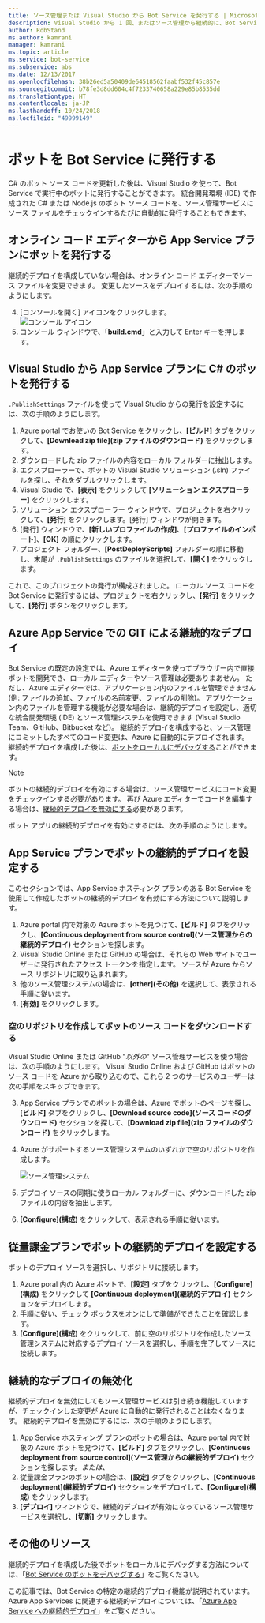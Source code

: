 ```yaml
---
title: ソース管理または Visual Studio から Bot Service を発行する | Microsoft Docs
description: Visual Studio から 1 回、またはソース管理から継続的に、Bot Service のボットを発行する方法について説明します。
author: RobStand
ms.author: kamrani
manager: kamrani
ms.topic: article
ms.service: bot-service
ms.subservice: abs
ms.date: 12/13/2017
ms.openlocfilehash: 38b26ed5a50409de64518562faabf532f45c857e
ms.sourcegitcommit: b78fe3d8dd604c4f7233740658a229e85b8535dd
ms.translationtype: HT
ms.contentlocale: ja-JP
ms.lasthandoff: 10/24/2018
ms.locfileid: "49999149"
---
```

# <a name="publish-a-bot-to-bot-service"></a>ボットを Bot Service に発行する

C# のボット ソース コードを更新した後は、Visual Studio を使って、Bot Service で実行中のボットに発行することができます。 統合開発環境 (IDE) で作成された C# または Node.js のボット ソース コードを、ソース管理サービスにソース ファイルをチェックインするたびに自動的に発行することもできます。


## <a name="publish-a-bot-on-app-service-plan-from-the-online-code-editor"></a>オンライン コード エディターから App Service プランにボットを発行する

継続的デプロイを構成していない場合は、オンライン コード エディターでソース ファイルを変更できます。 変更したソースをデプロイするには、次の手順のようにします。

4. [コンソールを開く] アイコンをクリックします。  
    ![コンソール アイコン](~/media/azure-bot-service-console-icon.png)
2. コンソール ウィンドウで、「**build.cmd**」と入力して Enter キーを押します。


## <a name="publish-c-bot-on-app-service-plan-from-visual-studio"></a>Visual Studio から App Service プランに C# のボットを発行する 

`.PublishSettings` ファイルを使って Visual Studio からの発行を設定するには、次の手順のようにします。

1. Azure portal でお使いの Bot Service をクリックし、**[ビルド]** タブをクリックして、**[Download zip file]\(zip ファイルのダウンロード\)** をクリックします。
3. ダウンロードした zip ファイルの内容をローカル フォルダーに抽出します。
4. エクスプローラーで、ボットの Visual Studio ソリューション (.sln) ファイルを探し、それをダブルクリックします。
4. Visual Studio で、**[表示]** をクリックして **[ソリューション エクスプローラー]** をクリックします。
5. ソリューション エクスプローラー ウィンドウで、プロジェクトを右クリックして、**[発行]** をクリックします。[発行] ウィンドウが開きます。 
6. [発行] ウィンドウで、**[新しいプロファイルの作成]**、**[プロファイルのインポート]**、**[OK]** の順にクリックします。
7. プロジェクト フォルダー、**[PostDeployScripts]** フォルダーの順に移動し、末尾が `.PublishSettings` のファイルを選択して、**[開く]** をクリックします。

これで、このプロジェクトの発行が構成されました。 ローカル ソース コードを Bot Service に発行するには、プロジェクトを右クリックし、**[発行]** をクリックして、**[発行]** ボタンをクリックします。 

## <a name="set-up-continuous-deployment"></a>Azure App Service での GIT による継続的なデプロイ

Bot Service の既定の設定では、Azure エディターを使ってブラウザー内で直接ボットを開発でき、ローカル エディターやソース管理は必要ありまあせん。 ただし、Azure エディターでは、アプリケーション内のファイルを管理できません (例: ファイルの追加、ファイルの名前変更、ファイルの削除)。 アプリケーション内のファイルを管理する機能が必要な場合は、継続的デプロイを設定し、適切な統合開発環境 (IDE) とソース管理システムを使用できます (Visual Studio Team、GitHub、Bitbucket など)。 継続的デプロイを構成すると、ソース管理にコミットしたすべてのコード変更は、Azure に自動的にデプロイされます。 継続的デプロイを構成した後は、[ボットをローカルにデバッグする](bot-service-debug-bot.md)ことができます。

> [!NOTE]
> ボットの継続的デプロイを有効にする場合は、ソース管理サービスにコード変更をチェックインする必要があります。 再び Azure エディターでコードを編集する場合は、[継続的デプロイを無効にする](#disable-continuous-deployment)必要があります。

ボット アプリの継続的デプロイを有効にするには、次の手順のようにします。

## <a name="set-up-continuous-deployment-for-a-bot-on-an-app-service-plan"></a>App Service プランでボットの継続的デプロイを設定する

このセクションでは、App Service ホスティング プランのある Bot Service を使用して作成したボットの継続的デプロイを有効にする方法について説明します。

1. Azure portal 内で対象の Azure ボットを見つけて、**[ビルド]** タブをクリックし、**[Continuous deployment from source control]\(ソース管理からの継続的デプロイ\)** セクションを探します。
2. Visual Studio Online または GitHub の場合は、それらの Web サイトでユーザーに発行されたアクセス トークンを指定します。 ソースが Azure からソース リポジトリに取り込まれます。
3. 他のソース管理システムの場合は、**[other]\(その他\)** を選択して、表示される手順に従います。 
3. **[有効]** をクリックします。  

### <a name="create-an-empty-repository-and-download-bot-source-code"></a>空のリポジトリを作成してボットのソース コードをダウンロードする

Visual Studio Online または GitHub "*以外の*" ソース管理サービスを使う場合は、次の手順のようにします。 Visual Studio Online および GitHub はボットのソース コードを Azure から取り込むので、これら 2 つのサービスのユーザーは次の手順をスキップできます。

3. App Service プランでのボットの場合は、Azure でボットのページを探し、**[ビルド]** タブをクリックし、**[Download source code]\(ソース コードのダウンロード\)** セクションを探して、**[Download zip file]\(zip ファイルのダウンロード\)** をクリックします。
1. Azure がサポートするソース管理システムのいずれかで空のリポジトリを作成します。

    ![ソース管理システム](~/media/continuous-integration-sourcecontrolsystem.png)

3. デプロイ ソースの同期に使うローカル フォルダーに、ダウンロードした zip ファイルの内容を抽出します。
4. **[Configure]\(構成\)** をクリックして、表示される手順に従います。 

## <a name="set-up-continuous-deployment-for-a-bot-on-a-consumption-plan"></a>従量課金プランでボットの継続的デプロイを設定する 

ボットのデプロイ ソースを選択し、リポジトリに接続します。 

1. Azure poral 内の Azure ボットで、**[設定]** タブをクリックし、**[Configure]\(構成\)** をクリックして **[Continuous deployment]\(継続的デプロイ\)** セクションをデプロイします。  
2. 手順に従い、チェック ボックスをオンにして準備ができたことを確認します。 
3. **[Configure]\(構成\)** をクリックして、前に空のリポジトリを作成したソース管理システムに対応するデプロイ ソースを選択し、手順を完了してソースに接続します。   


## <a name="disable-continuous-deployment"></a>継続的なデプロイの無効化 

継続的デプロイを無効にしてもソース管理サービスは引き続き機能していますが、チェックインした変更が Azure に自動的に発行されることはなくなります。 継続的デプロイを無効にするには、次の手順のようにします。

1. App Service ホスティング プランのボットの場合は、Azure portal 内で対象の Azure ボットを見つけて、**[ビルド]** タブをクリックし、**[Continuous deployment from source control]\(ソース管理からの継続的デプロイ\)** セクションを探します。*または、* 
2. 従量課金プランのボットの場合は、**[設定]** タブをクリックし、**[Continuous deployment]\(継続的デプロイ\)** セクションをデプロイして、**[Configure]\(構成\)** をクリックします。
3. **[デプロイ]** ウィンドウで、継続的デプロイが有効になっているソース管理サービスを選択し、**[切断]** クリックします。  


## <a name="additional-resources"></a>その他のリソース

継続的デプロイを構成した後でボットをローカルにデバッグする方法については、「[Bot Service のボットをデバッグする](bot-service-debug-bot.md)」をご覧ください。

この記事では、Bot Service の特定の継続的デプロイ機能が説明されています。 Azure App Services に関連する継続的デプロイについては、「<a href="https://azure.microsoft.com/en-us/documentation/articles/app-service-continuous-deployment/" target="_blank">Azure App Service への継続的デプロイ</a>」をご覧ください。
